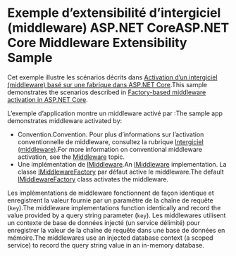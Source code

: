 # <a name="aspnet-core-middleware-extensibility-sample"></a><span data-ttu-id="9678c-101">Exemple d’extensibilité d’intergiciel (middleware) ASP.NET Core</span><span class="sxs-lookup"><span data-stu-id="9678c-101">ASP.NET Core Middleware Extensibility Sample</span></span>

<span data-ttu-id="9678c-102">Cet exemple illustre les scénarios décrits dans [Activation d’un intergiciel (middleware) basé sur une fabrique dans ASP.NET Core](https://docs.microsoft.com/aspnet/core/fundamentals/middleware/middleware-extensibility).</span><span class="sxs-lookup"><span data-stu-id="9678c-102">This sample demonstrates the scenarios described in [Factory-based middleware activation in ASP.NET Core](https://docs.microsoft.com/aspnet/core/fundamentals/middleware/middleware-extensibility).</span></span>

<span data-ttu-id="9678c-103">L’exemple d’application montre un middleware activé par :</span><span class="sxs-lookup"><span data-stu-id="9678c-103">The sample app demonstrates middleware activated by:</span></span>

* <span data-ttu-id="9678c-104">Convention.</span><span class="sxs-lookup"><span data-stu-id="9678c-104">Convention.</span></span> <span data-ttu-id="9678c-105">Pour plus d’informations sur l’activation conventionnelle de middleware, consultez la rubrique [Intergiciel (middleware)](https://docs.microsoft.com/aspnet/core/fundamentals/middleware/).</span><span class="sxs-lookup"><span data-stu-id="9678c-105">For more information on conventional middleware activation, see the [Middleware](https://docs.microsoft.com/aspnet/core/fundamentals/middleware/) topic.</span></span>
* <span data-ttu-id="9678c-106">Une implémentation de [IMiddleware](https://docs.microsoft.com/dotnet/api/microsoft.aspnetcore.http.imiddleware).</span><span class="sxs-lookup"><span data-stu-id="9678c-106">An [IMiddleware](https://docs.microsoft.com/dotnet/api/microsoft.aspnetcore.http.imiddleware) implementation.</span></span> <span data-ttu-id="9678c-107">La classe [IMiddlewareFactory](https://docs.microsoft.com/dotnet/api/microsoft.aspnetcore.http.imiddlewarefactory) par défaut active le middleware.</span><span class="sxs-lookup"><span data-stu-id="9678c-107">The default [IMiddlewareFactory](https://docs.microsoft.com/dotnet/api/microsoft.aspnetcore.http.imiddlewarefactory) class activates the middleware.</span></span>

<span data-ttu-id="9678c-108">Les implémentations de middleware fonctionnent de façon identique et enregistrent la valeur fournie par un paramètre de la chaîne de requête (`key`).</span><span class="sxs-lookup"><span data-stu-id="9678c-108">The middleware implementations function identically and record the value provided by a query string parameter (`key`).</span></span> <span data-ttu-id="9678c-109">Les middlewares utilisent un contexte de base de données injecté (un service délimité) pour enregistrer la valeur de la chaîne de requête dans une base de données en mémoire.</span><span class="sxs-lookup"><span data-stu-id="9678c-109">The middlewares use an injected database context (a scoped service) to record the query string value in an in-memory database.</span></span>
